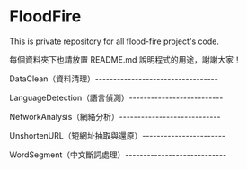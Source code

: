 FloodFire
=========

This is private repository for all flood-fire project's code. 

每個資料夾下也請放置 README.md 說明程式的用途，謝謝大家！

DataClean（資料清理）----------------------------------

LanguageDetection（語言偵測）--------------------------


NetworkAnalysis（網絡分析）----------------------------


UnshortenURL（短網址抽取與還原）-----------------------


WordSegment（中文斷詞處理）----------------------------

